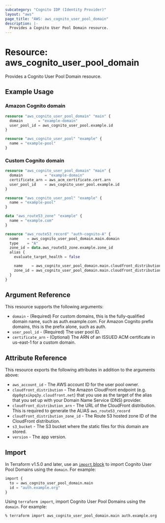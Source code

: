 ```yaml
---
subcategory: "Cognito IDP (Identity Provider)"
layout: "aws"
page_title: "AWS: aws_cognito_user_pool_domain"
description: |-
  Provides a Cognito User Pool Domain resource.
---
```


# Resource: aws_cognito_user_pool_domain

Provides a Cognito User Pool Domain resource.

## Example Usage

### Amazon Cognito domain

```terraform
resource "aws_cognito_user_pool_domain" "main" {
  domain       = "example-domain"
  user_pool_id = aws_cognito_user_pool.example.id
}

resource "aws_cognito_user_pool" "example" {
  name = "example-pool"
}
```

### Custom Cognito domain

```terraform
resource "aws_cognito_user_pool_domain" "main" {
  domain          = "example-domain"
  certificate_arn = aws_acm_certificate.cert.arn
  user_pool_id    = aws_cognito_user_pool.example.id
}

resource "aws_cognito_user_pool" "example" {
  name = "example-pool"
}

data "aws_route53_zone" "example" {
  name = "example.com"
}

resource "aws_route53_record" "auth-cognito-A" {
  name    = aws_cognito_user_pool_domain.main.domain
  type    = "A"
  zone_id = data.aws_route53_zone.example.zone_id
  alias {
    evaluate_target_health = false

    name    = aws_cognito_user_pool_domain.main.cloudfront_distribution
    zone_id = aws_cognito_user_pool_domain.main.cloudfront_distribution_zone_id
  }
}
```

## Argument Reference

This resource supports the following arguments:

* `domain` - (Required) For custom domains, this is the fully-qualified domain name, such as auth.example.com. For Amazon Cognito prefix domains, this is the prefix alone, such as auth.
* `user_pool_id` - (Required) The user pool ID.
* `certificate_arn` - (Optional) The ARN of an ISSUED ACM certificate in us-east-1 for a custom domain.

## Attribute Reference

This resource exports the following attributes in addition to the arguments above:

* `aws_account_id` - The AWS account ID for the user pool owner.
* `cloudfront_distribution` - The Amazon CloudFront endpoint (e.g. `dpp0gtxikpq3y.cloudfront.net`) that you use as the target of the alias that you set up with your Domain Name Service (DNS) provider.
* `cloudfront_distribution_arn` - The URL of the CloudFront distribution. This is required to generate the ALIAS `aws_route53_record`
* `cloudfront_distribution_zone_id` - The Route 53 hosted zone ID of the CloudFront distribution.
* `s3_bucket` - The S3 bucket where the static files for this domain are stored.
* `version` - The app version.

## Import

In Terraform v1.5.0 and later, use an [`import` block](https://developer.hashicorp.com/terraform/language/import) to import Cognito User Pool Domains using the `domain`. For example:

```terraform
import {
  to = aws_cognito_user_pool_domain.main
  id = "auth.example.org"
}
```

Using `terraform import`, import Cognito User Pool Domains using the `domain`. For example:

```console
% terraform import aws_cognito_user_pool_domain.main auth.example.org
```
